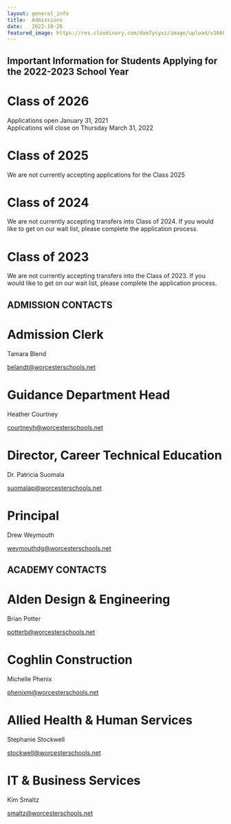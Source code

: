 ```yaml
---
layout: general_info
title:  Admissions
date:   2022-10-26
featured_image: https://res.cloudinary.com/dxm7ycyxz/image/upload/v1668016937/2022/04/sigmund-HsTnjCVQ798-unsplash-1_maguyu.jpg
---
```



## Important Information for Students Applying for the 2022-2023 School Year

<div class="info_wrapper" markdown="1">

<div class="items" markdown="1">

# Class of 2026  
Applications open January 31, 2021  
Applications will close on Thursday March 31, 2022  

</div>

<div class="items" markdown="1">

# Class of 2025  
We are not currently accepting applications for the Class 2025  

</div>

<div class="items" markdown="1">

# Class of 2024
We are not currently accepting transfers into Class of 2024. 
If you would like to get on our wait list, please complete the application process.  

</div>

<div class="items" markdown="1">

# Class of 2023​  
We are not currently accepting transfers into the Class of 2023. 
If you would like to get on our wait list, please complete the application process.  

</div>

</div>

## ADMISSION CONTACTS  

<div class="info_wrapper" markdown="1">

<div class="items" markdown="1">

# Admission Clerk  
Tamara Blend  

belandt@worcesterschools.net  

</div>
<div class="items" markdown="1">

# Guidance Department Head  
Heather Courtney  

courtneyh@worcesterschools.net  

</div>
<div class="items" markdown="1">

# Director, Career Technical Education  
Dr. Patricia Suomala  
 
suomalap@worcesterschools.net 

</div>
<div class="items" markdown="1">

# Principal 
Drew Weymouth 

weymouthdg@worcesterschools.net

</div>
</div>

## ACADEMY CONTACTS  

<div class="info_wrapper" markdown="1">

<div class="items" markdown="1">

# Alden Design & Engineering  
Brian Potter  

potterb@worcesterschools.net  

</div>
<div class="items" markdown="1">

# Coghlin Construction  
Michelle Phenix  

phenixm@worcesterschools.net  

</div>
<div class="items" markdown="1">

# Allied Health & Human Services  
Stephanie Stockwell  
  
stockwell@worcesterschools.net  

</div>
<div class="items" markdown="1">

# IT & Business Services  
Kim Smaltz  

smaltz@worcesterschools.net  

</div>
</div>